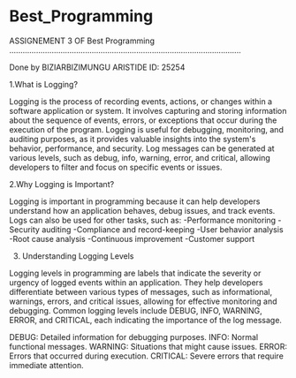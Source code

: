 # Best_Programming

ASSIGNEMENT 3 OF Best Programming
........................................................................................................

Done by BIZIARBIZIMUNGU ARISTIDE
 ID: 25254

1.What is Logging?

Logging  is the process of recording events, actions, or changes within a software application or system. It involves capturing and storing information about the sequence of events, errors, or exceptions that occur during the execution of the program. Logging is useful for debugging, monitoring, and auditing purposes, as it provides valuable insights into the system's behavior, performance, and security. Log messages can be generated at various levels, such as debug, info, warning, error, and critical, allowing developers to filter and focus on specific events or issues.

2.Why Logging is Important?

Logging is important in programming because it can help developers understand how an application behaves, debug issues, and track events. Logs can also be used for other tasks, such as:
-Performance monitoring
-Security auditing
-Compliance and record-keeping
-User behavior analysis
-Root cause analysis
-Continuous improvement
-Customer support 

3. Understanding Logging Levels

Logging levels in programming are labels that indicate the severity or urgency of logged events within an application. They help developers differentiate between various types of messages, such as informational, warnings, errors, and critical issues, allowing for effective monitoring and debugging. Common logging levels include DEBUG, INFO, WARNING, ERROR, and CRITICAL, each indicating the importance of the log message.

DEBUG: Detailed information for debugging purposes.
INFO: Normal functional messages.
WARNING: Situations that might cause issues.
ERROR: Errors that occurred during execution.
CRITICAL: Severe errors that require immediate attention.
